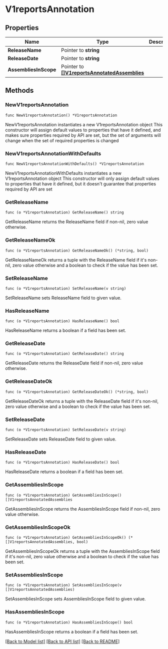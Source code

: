 # V1reportsAnnotation

## Properties

Name | Type | Description | Notes
------------ | ------------- | ------------- | -------------
**ReleaseName** | Pointer to **string** |  | [optional] 
**ReleaseDate** | Pointer to **string** |  | [optional] 
**AssembliesInScope** | Pointer to [**[]V1reportsAnnotatedAssemblies**](V1reportsAnnotatedAssemblies.md) |  | [optional] 

## Methods

### NewV1reportsAnnotation

`func NewV1reportsAnnotation() *V1reportsAnnotation`

NewV1reportsAnnotation instantiates a new V1reportsAnnotation object
This constructor will assign default values to properties that have it defined,
and makes sure properties required by API are set, but the set of arguments
will change when the set of required properties is changed

### NewV1reportsAnnotationWithDefaults

`func NewV1reportsAnnotationWithDefaults() *V1reportsAnnotation`

NewV1reportsAnnotationWithDefaults instantiates a new V1reportsAnnotation object
This constructor will only assign default values to properties that have it defined,
but it doesn't guarantee that properties required by API are set

### GetReleaseName

`func (o *V1reportsAnnotation) GetReleaseName() string`

GetReleaseName returns the ReleaseName field if non-nil, zero value otherwise.

### GetReleaseNameOk

`func (o *V1reportsAnnotation) GetReleaseNameOk() (*string, bool)`

GetReleaseNameOk returns a tuple with the ReleaseName field if it's non-nil, zero value otherwise
and a boolean to check if the value has been set.

### SetReleaseName

`func (o *V1reportsAnnotation) SetReleaseName(v string)`

SetReleaseName sets ReleaseName field to given value.

### HasReleaseName

`func (o *V1reportsAnnotation) HasReleaseName() bool`

HasReleaseName returns a boolean if a field has been set.

### GetReleaseDate

`func (o *V1reportsAnnotation) GetReleaseDate() string`

GetReleaseDate returns the ReleaseDate field if non-nil, zero value otherwise.

### GetReleaseDateOk

`func (o *V1reportsAnnotation) GetReleaseDateOk() (*string, bool)`

GetReleaseDateOk returns a tuple with the ReleaseDate field if it's non-nil, zero value otherwise
and a boolean to check if the value has been set.

### SetReleaseDate

`func (o *V1reportsAnnotation) SetReleaseDate(v string)`

SetReleaseDate sets ReleaseDate field to given value.

### HasReleaseDate

`func (o *V1reportsAnnotation) HasReleaseDate() bool`

HasReleaseDate returns a boolean if a field has been set.

### GetAssembliesInScope

`func (o *V1reportsAnnotation) GetAssembliesInScope() []V1reportsAnnotatedAssemblies`

GetAssembliesInScope returns the AssembliesInScope field if non-nil, zero value otherwise.

### GetAssembliesInScopeOk

`func (o *V1reportsAnnotation) GetAssembliesInScopeOk() (*[]V1reportsAnnotatedAssemblies, bool)`

GetAssembliesInScopeOk returns a tuple with the AssembliesInScope field if it's non-nil, zero value otherwise
and a boolean to check if the value has been set.

### SetAssembliesInScope

`func (o *V1reportsAnnotation) SetAssembliesInScope(v []V1reportsAnnotatedAssemblies)`

SetAssembliesInScope sets AssembliesInScope field to given value.

### HasAssembliesInScope

`func (o *V1reportsAnnotation) HasAssembliesInScope() bool`

HasAssembliesInScope returns a boolean if a field has been set.


[[Back to Model list]](../README.md#documentation-for-models) [[Back to API list]](../README.md#documentation-for-api-endpoints) [[Back to README]](../README.md)


